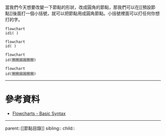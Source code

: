 當我們今天想要改變一下節點的形狀，改成圓角的節點，那我們可以在[[預設節點]]後面打一個小括號，就可以把節點用成圓角節點。小括號裡面可以打任何你想打的字。
```Mermaid
flowchart 
id1( )
```
```mermaid
flowchart
id( )
```
```Mermaid
flowchart
id(圈圈圓圓圈圈)
```
```mermaid
flowchart
id(圈圈圓圓圈圈)
```
- - -
# 參考資料
- [Flowcharts - Basic Syntax](https://mermaid.js.org/syntax/flowchart.html)
- - -
parent::[[節點目錄]]
sibling::
child::